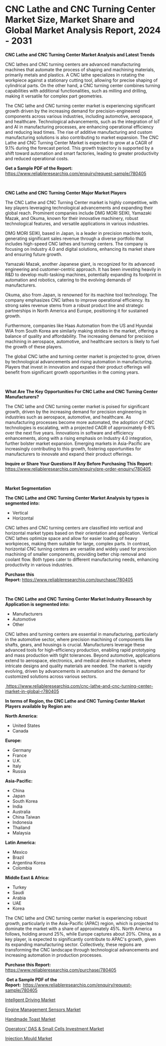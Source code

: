 <p><h1>CNC Lathe and CNC Turning Center Market Size, Market Share and Global Market Analysis Report, 2024 - 2031</h1></p><p><strong>CNC Lathe and CNC Turning Center Market Analysis and Latest Trends</strong></p>
<p><p>CNC lathes and CNC turning centers are advanced manufacturing machines that automate the process of shaping and machining materials, primarily metals and plastics. A CNC lathe specializes in rotating the workpiece against a stationary cutting tool, allowing for precise shaping of cylindrical parts. On the other hand, a CNC turning center combines turning capabilities with additional functionalities, such as milling and drilling, making it versatile for complex part geometries.</p><p>The CNC lathe and CNC turning center market is experiencing significant growth driven by the increasing demand for precision-engineered components across various industries, including automotive, aerospace, and healthcare. Technological advancements, such as the integration of IoT and AI in manufacturing processes, are enhancing operational efficiency and reducing lead times. The rise of additive manufacturing and custom manufacturing solutions is also contributing to market expansion. The CNC Lathe and CNC Turning Center Market is expected to grow at a CAGR of 9.1% during the forecast period. This growth trajectory is supported by a shift toward automation and smart factories, leading to greater productivity and reduced operational costs.</p></p>
<p><strong>Get a Sample PDF of the Report:&nbsp;</strong> <a href="https://www.reliableresearchiq.com/enquiry/request-sample/780405?utm_campaign=103&utm_medium=2&utm_source=Github&utm_content=ia&utm_term=19102024&utm_id=cnc-lathe-and-cnc-turning-center">https://www.reliableresearchiq.com/enquiry/request-sample/780405</a></p>
<p>&nbsp;</p>
<p><strong>CNC Lathe and CNC Turning Center Major Market Players</strong></p>
<p><p>The CNC Lathe and CNC Turning Center market is highly competitive, with key players leveraging technological advancements and expanding their global reach. Prominent companies include DMG MORI SEIKI, Yamazaki Mazak, and Okuma, known for their innovative machinery, robust technological features, and versatile applications in various industries.</p><p>DMG MORI SEIKI, based in Japan, is a leader in precision machine tools, generating significant sales revenue through a diverse portfolio that includes high-speed CNC lathes and turning centers. The company is focusing on Industry 4.0 and digital solutions, enhancing its market share and ensuring future growth.</p><p>Yamazaki Mazak, another Japanese giant, is recognized for its advanced engineering and customer-centric approach. It has been investing heavily in R&D to develop multi-tasking machines, potentially expanding its footprint in automation and robotics, catering to the evolving demands of manufacturers.</p><p>Okuma, also from Japan, is renowned for its machine tool technology. The company emphasizes CNC lathes to improve operational efficiency. Its strong sales revenue stems from a robust product line and strategic partnerships in North America and Europe, positioning it for sustained growth.</p><p>Furthermore, companies like Haas Automation from the US and Hyundai WIA from South Korea are similarly making strides in the market, offering a balance of quality and affordability. The increasing demand for precision machining in aerospace, automotive, and healthcare sectors is likely to fuel the growth of these players.</p><p>The global CNC lathe and turning center market is projected to grow, driven by technological advancements and rising automation in manufacturing. Players that invest in innovation and expand their product offerings will benefit from significant growth opportunities in the coming years.</p></p>
<p>&nbsp;</p>
<p><strong>What Are The Key Opportunities For CNC Lathe and CNC Turning Center Manufacturers?</strong></p>
<p><p>The CNC lathe and CNC turning center market is poised for significant growth, driven by the increasing demand for precision engineering in industries such as aerospace, automotive, and healthcare. As manufacturing processes become more automated, the adoption of CNC technologies is escalating, with a projected CAGR of approximately 6-8% over the next five years. Innovations in software and efficiency enhancements, along with a rising emphasis on Industry 4.0 integration, further bolster market expansion. Emerging markets in Asia-Pacific are increasingly contributing to this growth, fostering opportunities for manufacturers to innovate and expand their product offerings.</p></p>
<p><strong>Inquire or Share Your Questions If Any Before Purchasing This Report:</strong> <a href="https://www.reliableresearchiq.com/enquiry/pre-order-enquiry/780405?utm_campaign=103&utm_medium=2&utm_source=Github&utm_content=ia&utm_term=19102024&utm_id=cnc-lathe-and-cnc-turning-center">https://www.reliableresearchiq.com/enquiry/pre-order-enquiry/780405</a></p>
<p>&nbsp;</p>
<p><strong>Market Segmentation</strong></p>
<p><strong>The CNC Lathe and CNC Turning Center Market Analysis by types is segmented into:</strong></p>
<p><ul><li>Vertical</li><li>Horizontal</li></ul></p>
<p><p>CNC lathes and CNC turning centers are classified into vertical and horizontal market types based on their orientation and application. Vertical CNC lathes optimize space and allow for easier loading of heavy workpieces, making them suitable for large, complex parts. In contrast, horizontal CNC turning centers are versatile and widely used for precision machining of smaller components, providing better chip removal and coolant flow. Both types cater to different manufacturing needs, enhancing productivity in various industries.</p></p>
<p><strong>Purchase this Report:&nbsp;</strong><a href="https://www.reliableresearchiq.com/purchase/780405?utm_campaign=103&utm_medium=2&utm_source=Github&utm_content=ia&utm_term=19102024&utm_id=cnc-lathe-and-cnc-turning-center">https://www.reliableresearchiq.com/purchase/780405</a></p>
<p>&nbsp;</p>
<p><strong>The CNC Lathe and CNC Turning Center Market Industry Research by Application is segmented into:</strong></p>
<p><ul><li>Manufacturers</li><li>Automotive</li><li>Other</li></ul></p>
<p><p>CNC lathes and turning centers are essential in manufacturing, particularly in the automotive sector, where precision machining of components like shafts, gears, and housings is crucial. Manufacturers leverage these advanced tools for high-efficiency production, enabling rapid prototyping and mass production with tight tolerances. Beyond automotive, applications extend to aerospace, electronics, and medical device industries, where intricate designs and quality materials are needed. The market is rapidly evolving, driven by advancements in automation and the demand for customized solutions across various sectors.</p></p>
<p><a href="https://www.reliableresearchiq.com/cnc-lathe-and-cnc-turning-center-market-in-global-r780405?utm_campaign=103&utm_medium=2&utm_source=Github&utm_content=ia&utm_term=19102024&utm_id=cnc-lathe-and-cnc-turning-center">&nbsp;https://www.reliableresearchiq.com/cnc-lathe-and-cnc-turning-center-market-in-global-r780405</a></p>
<p><strong>In terms of Region, the CNC Lathe and CNC Turning Center Market Players available by Region are:</strong></p>
<p>
    <p> <strong> North America: </strong>
        <ul>
            <li>United States</li>
            <li>Canada</li>
        </ul>
        </p> 
    <p> <strong> Europe: </strong>
        <ul>
            <li>Germany</li>
            <li>France</li>
            <li>U.K.</li>
            <li>Italy</li>
            <li>Russia</li>
        </ul>
        </p> 
    <p> <strong> Asia-Pacific: </strong>
        <ul>
            <li>China</li>
            <li>Japan</li>
            <li>South Korea</li>
            <li>India</li>
            <li>Australia</li>
            <li>China Taiwan</li>
            <li>Indonesia</li>
            <li>Thailand</li>
            <li>Malaysia</li>
        </ul>
        </p> 
    <p> <strong> Latin America: </strong>
        <ul>
            <li>Mexico</li>
            <li>Brazil</li>
            <li>Argentina Korea</li>
            <li>Colombia</li>
        </ul>
        </p> 
    <p> <strong> Middle East & Africa: </strong>
        <ul>
            <li>Turkey</li>
            <li>Saudi</li>
            <li>Arabia</li>
            <li>UAE</li>
            <li>Korea</li>
        </ul>
    </p>
    </p>
<p><p>The CNC lathe and CNC turning center market is experiencing robust growth, particularly in the Asia-Pacific (APAC) region, which is projected to dominate the market with a share of approximately 45%. North America follows, holding around 25%, while Europe captures about 20%. China, as a key player, is expected to significantly contribute to APAC's growth, given its expanding manufacturing sector. Collectively, these regions are transforming the CNC landscape through technological advancements and increasing automation in production processes.</p></p>
<p><strong>Purchase this Report: </strong><a href="https://www.reliableresearchiq.com/purchase/780405?utm_campaign=103&utm_medium=2&utm_source=Github&utm_content=ia&utm_term=19102024&utm_id=cnc-lathe-and-cnc-turning-center">https://www.reliableresearchiq.com/purchase/780405</a></p>
<p>&nbsp;<strong>Get a Sample PDF of the Report:&nbsp;&nbsp;</strong><a href="https://www.reliableresearchiq.com/enquiry/request-sample/780405?utm_campaign=103&utm_medium=2&utm_source=Github&utm_content=ia&utm_term=19102024&utm_id=cnc-lathe-and-cnc-turning-center">https://www.reliableresearchiq.com/enquiry/request-sample/780405</a></p>
<p><strong></strong></p>
<p><p><a href="https://github.com/brookiqhurne/Market-Research-Report-List-1/blob/main/intellgent-driving-market.md?utm_campaign=103&utm_medium=2&utm_source=Github&utm_content=ia&utm_term=19102024&utm_id=cnc-lathe-and-cnc-turning-center">Intellgent Driving Market</a></p><p><a href="https://issuu.com/reportprime-2/docs/engine-management-sensors-market-si_f934a5e768a4eb?utm_campaign=103&utm_medium=2&utm_source=Github&utm_content=ia&utm_term=19102024&utm_id=cnc-lathe-and-cnc-turning-center">Engine Management Sensors Market</a></p><p><a href="https://www.linkedin.com/pulse/strategic-market-insights-navigating-global-handmade-toast-y9due?utm_campaign=103&utm_medium=2&utm_source=Github&utm_content=ia&utm_term=19102024&utm_id=cnc-lathe-and-cnc-turning-center">Handmade Toast Market</a></p><p><a href="https://github.com/radmanjxendrisczn/Market-Research-Report-List-1/blob/main/operators-das-small-cells-investment-market.md?utm_campaign=103&utm_medium=2&utm_source=Github&utm_content=ia&utm_term=19102024&utm_id=cnc-lathe-and-cnc-turning-center">Operators' DAS & Small Cells Investment Market</a></p><p><a href="https://issuu.com/reportprime-2/docs/injection-mould-market-size-2030.pp_672a901a580000?utm_campaign=103&utm_medium=2&utm_source=Github&utm_content=ia&utm_term=19102024&utm_id=cnc-lathe-and-cnc-turning-center">Injection Mould Market</a></p></p>